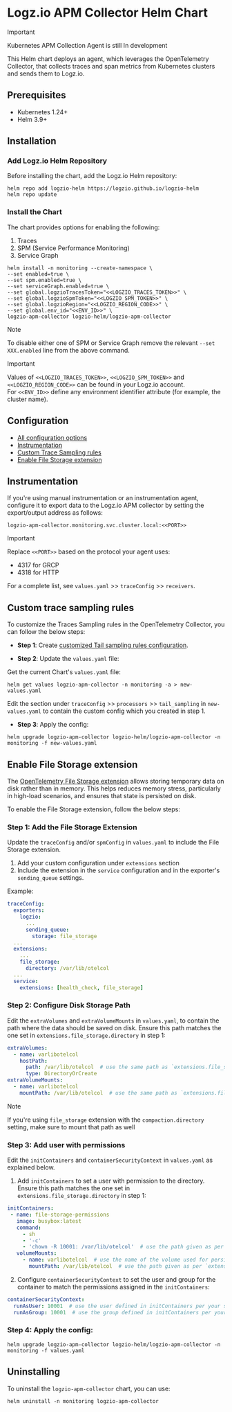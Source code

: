 # Logz.io APM Collector Helm Chart
> [!IMPORTANT]
> Kubernetes APM Collection Agent is still In development

This Helm chart deploys an agent, which leverages the OpenTelemetry Collector, that collects traces and span metrics from Kubernetes clusters and sends them to Logz.io.


## Prerequisites
- Kubernetes 1.24+
- Helm 3.9+

## Installation
### Add Logz.io Helm Repository
Before installing the chart, add the Logz.io Helm repository:
```shell
helm repo add logzio-helm https://logzio.github.io/logzio-helm
helm repo update
```

### Install the Chart

The chart provides options for enabling the following:
1. Traces
2. SPM (Service Performance Monitoring)
3. Service Graph 


```shell
helm install -n monitoring --create-namespace \
--set enabled=true \
--set spm.enabled=true \
--set serviceGraph.enabled=true \
--set global.logzioTracesToken="<<LOGZIO_TRACES_TOKEN>>" \
--set global.logzioSpmToken="<<LOGZIO_SPM_TOKEN>>" \
--set global.logzioRegion="<<LOGZIO_REGION_CODE>>" \
--set global.env_id="<<ENV_ID>>" \
logzio-apm-collector logzio-helm/logzio-apm-collector
```

> [!NOTE]
> To disable either one of SPM or Service Graph remove the relevant `--set XXX.enabled` line from the above command.

> [!IMPORTANT]
> Values of `<<LOGZIO_TRACES_TOKEN>>`, `<<LOGZIO_SPM_TOKEN>>` and `<<LOGZIO_REGION_CODE>>` can be found in your Logz.io account.  
> For `<<ENV_ID>>` define any environment identifier attribute (for example, the cluster name).


## Configuration

- [All configuration options](./VALUES.md)
- [Instrumentation](#instrumentation)
- [Custom Trace Sampling rules](#custom-trace-sampling-rules)
- [Enable File Storage extension](#enable-file-storage-extension)


## Instrumentation
If you're using manual instrumentation or an instrumentation agent, configure it to export data to the Logz.io APM collector by setting the export/output address as follows:

```
logzio-apm-collector.monitoring.svc.cluster.local:<<PORT>>
```

> [!IMPORTANT]
> Replace `<<PORT>>` based on the protocol your agent uses:
> - 4317 for GRCP
> - 4318 for HTTP
>
> For a complete list, see `values.yaml` >> `traceConfig` >> `receivers`.


## Custom trace sampling rules
To customize the Traces Sampling rules in the OpenTelemetry Collector, you can follow the below steps:

- **Step 1**: Create [customized Tail sampling rules configuration](https://github.com/open-telemetry/opentelemetry-collector-contrib/tree/main/processor/tailsamplingprocessor).

- **Step 2**: Update the `values.yaml` file:

Get the current Chart's `values.yaml` file:
```shell
helm get values logzio-apm-collector -n monitoring -a > new-values.yaml
```

Edit the section under `traceConfig` >> `processors` >> `tail_sampling` in `new-values.yaml` to contain the custom config which you created in step 1.

- **Step 3**: Apply the config:
```shell
helm upgrade logzio-apm-collector logzio-helm/logzio-apm-collector -n monitoring -f new-values.yaml
```


## Enable File Storage extension
The [OpenTelemetry File Storage extension](https://github.com/open-telemetry/opentelemetry-collector-contrib/tree/main/extension/storage/filestorage) allows storing temporary data on disk rather than in memory. This helps reduces memory stress, particularly in high-load scenarios, and ensures that state is persisted on disk.

To enable the File Storage extension, follow the below steps:

### **Step 1**: Add the File Storage Extension

Update the `traceConfig` and/or `spmConfig` in `values.yaml` to include the File Storage extension.

1. Add your custom configuration under `extensions` section
2. Include the extension in the `service` configuration and in the exporter's `sending_queue` settings.

Example:

```yaml
traceConfig:
  exporters:
    logzio:
      ...
      sending_queue:
        storage: file_storage
  ...
  extensions:
    ...
    file_storage:
      directory: /var/lib/otelcol
  ...
  service:
    extensions: [health_check, file_storage]
```

### **Step 2**: Configure Disk Storage Path

Edit the `extraVolumes` and `extraVolumeMounts` in `values.yaml`, to contain the path where the data should be saved on disk.
Ensure this path matches the one set in `extensions.file_storage.directory` in step 1:

```yaml
extraVolumes:
  - name: varlibotelcol
    hostPath:
      path: /var/lib/otelcol  # use the same path as `extensions.file_storage.directory`
      type: DirectoryOrCreate
extraVolumeMounts:
  - name: varlibotelcol
    mountPath: /var/lib/otelcol  # use the same path as `extensions.file_storage.directory`
```

> [!NOTE]
> If you're using `file_storage` extension with the `compaction.directory` setting, make sure to mount that path as well


### **Step 3**: Add user with permissions

Edit the `initContainers` and `containerSecurityContext` in `values.yaml` as explained below.

1. Add `initContainers` to set a user with permission to the directory.
Ensure this path matches the one set in `extensions.file_storage.directory` in step 1:

```yaml
initContainers:
 - name: file-storage-permissions
   image: busybox:latest
   command:
     - sh
     - '-c'
     - 'chown -R 10001: /var/lib/otelcol'  # use the path given as per `extensions.file_storage.directory` & `extraVolumeMounts[x].mountPath`
   volumeMounts:
     - name: varlibotelcol  # use the name of the volume used for persistence
       mountPath: /var/lib/otelcol  # use the path given as per `extensions.file_storage.directory` & `extraVolumeMounts[x].mountPath`
```

2. Configure `containerSecurityContext` to set the user and group for the container to match the permissions assigned in the `initContainers`:

```yaml
containerSecurityContext:
  runAsUser: 10001  # use the user defined in initContainers per your setup
  runAsGroup: 10001  # use the group defined in initContainers per your setup
```

### Step 4: Apply the config:
```shell
helm upgrade logzio-apm-collector logzio-helm/logzio-apm-collector -n monitoring -f values.yaml
```


## Uninstalling
To uninstall the `logzio-apm-collector` chart, you can use:
```shell
helm uninstall -n monitoring logzio-apm-collector
```
